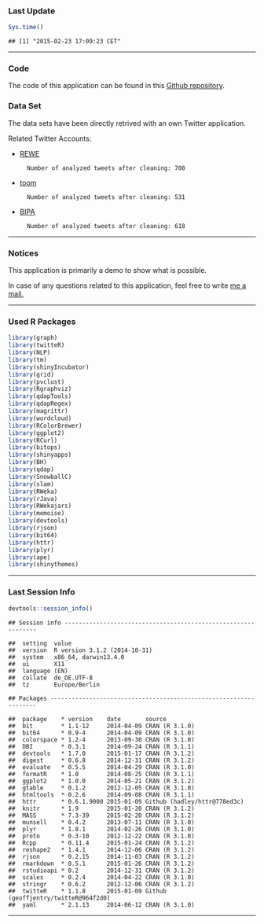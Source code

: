 
### Last Update


```r
Sys.time()
```

```
## [1] "2015-02-23 17:09:23 CET"
```

***

### Code

The code of this application can be found in this [Github repository][1].

### Data Set




The data sets have been directly retrived with an own Twitter application.

Related Twitter Accounts:

* [REWE][2]

        Number of analyzed tweets after cleaning: 708

* [toom][3] 

        Number of analyzed tweets after cleaning: 531

* [BIPA][4] 
        
        Number of analyzed tweets after cleaning: 618

***

### Notices

This application is primarily a demo to show what is possible. 

In case of any questions related to this application, feel free to write [me a mail.][5]

***

### Used R Packages


```r
library(graph)
library(twitteR)
library(NLP)
library(tm)
library(shinyIncubator)
library(grid)
library(pvclust)
library(Rgraphviz)
library(qdapTools)
library(qdapRegex)
library(magrittr)
library(wordcloud)
library(RColorBrewer)
library(ggplot2)
library(RCurl)
library(bitops)
library(shinyapps)
library(BH)
library(qdap)
library(SnowballC)
library(slam)
library(RWeka)
library(rJava) 
library(RWekajars)
library(memoise)
library(devtools)
library(rjson)
library(bit64)
library(httr)
library(plyr)
library(ape)
library(shinythemes)
```

***

### Last Session Info


```r
devtools::session_info()
```

```
## Session info --------------------------------------------------------------
```

```
##  setting  value                       
##  version  R version 3.1.2 (2014-10-31)
##  system   x86_64, darwin13.4.0        
##  ui       X11                         
##  language (EN)                        
##  collate  de_DE.UTF-8                 
##  tz       Europe/Berlin
```

```
## Packages ------------------------------------------------------------------
```

```
##  package    * version    date       source                              
##  bit        * 1.1-12     2014-04-09 CRAN (R 3.1.0)                      
##  bit64      * 0.9-4      2014-04-09 CRAN (R 3.1.0)                      
##  colorspace * 1.2-4      2013-09-30 CRAN (R 3.1.0)                      
##  DBI        * 0.3.1      2014-09-24 CRAN (R 3.1.1)                      
##  devtools   * 1.7.0      2015-01-17 CRAN (R 3.1.2)                      
##  digest     * 0.6.8      2014-12-31 CRAN (R 3.1.2)                      
##  evaluate   * 0.5.5      2014-04-29 CRAN (R 3.1.0)                      
##  formatR    * 1.0        2014-08-25 CRAN (R 3.1.1)                      
##  ggplot2    * 1.0.0      2014-05-21 CRAN (R 3.1.2)                      
##  gtable     * 0.1.2      2012-12-05 CRAN (R 3.1.0)                      
##  htmltools  * 0.2.6      2014-09-08 CRAN (R 3.1.1)                      
##  httr       * 0.6.1.9000 2015-01-09 Github (hadley/httr@778ed3c)        
##  knitr      * 1.9        2015-01-20 CRAN (R 3.1.2)                      
##  MASS       * 7.3-39     2015-02-20 CRAN (R 3.1.2)                      
##  munsell    * 0.4.2      2013-07-11 CRAN (R 3.1.0)                      
##  plyr       * 1.8.1      2014-02-26 CRAN (R 3.1.0)                      
##  proto      * 0.3-10     2012-12-22 CRAN (R 3.1.0)                      
##  Rcpp       * 0.11.4     2015-01-24 CRAN (R 3.1.2)                      
##  reshape2   * 1.4.1      2014-12-06 CRAN (R 3.1.2)                      
##  rjson      * 0.2.15     2014-11-03 CRAN (R 3.1.2)                      
##  rmarkdown  * 0.5.1      2015-01-26 CRAN (R 3.1.2)                      
##  rstudioapi * 0.2        2014-12-31 CRAN (R 3.1.2)                      
##  scales     * 0.2.4      2014-04-22 CRAN (R 3.1.0)                      
##  stringr    * 0.6.2      2012-12-06 CRAN (R 3.1.2)                      
##  twitteR    * 1.1.8      2015-01-09 Github (geoffjentry/twitteR@964f2d0)
##  yaml       * 2.1.13     2014-06-12 CRAN (R 3.1.0)
```



[1]: https://github.com/mhnierhoff/shiny-apps/tree/master/rewetm "Github Repo"

[2]: https://twitter.com/rewe_supermarkt "REWE Twitter Account"

[3]: https://twitter.com/toomteam "toom team Twitter Account"

[4]: https://twitter.com/BIPA "BIPA Twitter Account"

[5]: http://nierhoff.info/#contact "Contact"

***
